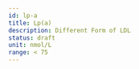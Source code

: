 ```yaml
---
id: lp-a
title: Lp(a)
description: Different Form of LDL
status: draft
unit: nmol/L
range: < 75
---
```

